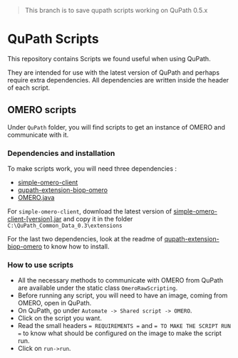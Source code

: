 > This branch is to save qupath scripts working on QuPath 0.5.x

# QuPath Scripts
This repository contains Scripts we found useful when using QuPath.

They are intended for use with the latest version of QuPath and perhaps require extra dependencies. All dependencies are written inside the header of each script. 


## OMERO scripts
Under `QuPath` folder, you will find scripts to get an instance of OMERO and communicate with it.

### Dependencies and installation
To make scripts work, you will need three dependencies : 
- [simple-omero-client](https://github.com/GReD-Clermont/simple-omero-client)
- [qupath-extension-biop-omero](https://github.com/BIOP/qupath-extension-biop-omero)
- [OMERO.java](https://www.openmicroscopy.org/omero/downloads/)

For `simple-omero-client`, download the latest version of [simple-omero-client-[version].jar](https://github.com/GReD-Clermont/simple-omero-client/releases) and copy it in the folder `C:\QuPath_Common_Data_0.3\extensions`

For the last two dependencies, look at the readme of [qupath-extension-biop-omero](https://github.com/BIOP/qupath-extension-biop-omero) to know how to install.

### How to use scripts
- All the necessary methods to communicate with OMERO from QuPath are available under the static class `OmeroRawScripting`.
- Before running any script, you will need to have an image, coming from OMERO, open in QuPath.
- On QuPath, go under `Automate -> Shared script -> OMERO`.
- Click on the script you want.
- Read the small headers `= REQUIREMENTS =` and `= TO MAKE THE SCRIPT RUN =` to know what should be configured on the image to make the script run.
- Click on `run->run`.

